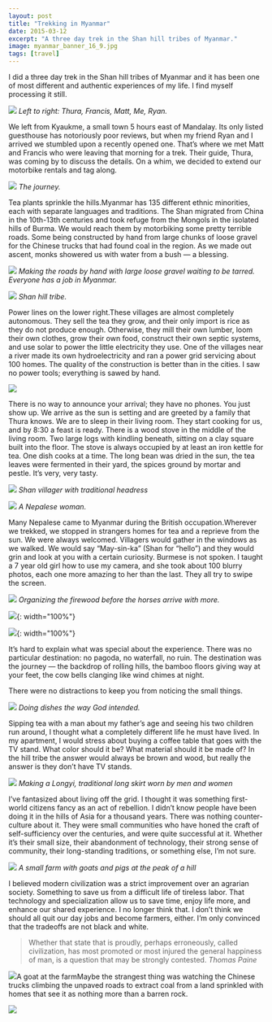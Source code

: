 ```yaml
---
layout: post
title: "Trekking in Myanmar"
date: 2015-03-12
excerpt: "A three day trek in the Shan hill tribes of Myanmar."
image: myanmar_banner_16_9.jpg
tags: [travel]
---
```


I did a three day trek in the Shan hill tribes of Myanmar and it has been one of most different and authentic experiences of my life. I find myself processing it still.

![](/assets/img/1*hi8Y6TiMhnrL_NgyrIoWbA.jpeg)
*Left to right: Thura, Francis, Matt, Me, Ryan.*

We left from Kyaukme, a small town 5 hours east of Mandalay. Its only listed guesthouse has notoriously poor reviews, but when my friend Ryan and I arrived we stumbled upon a recently opened one. That’s where we met Matt and Francis who were leaving that morning for a trek. Their guide, Thura, was coming by to discuss the details. On a whim, we decided to extend our motorbike rentals and tag along.

![](/assets/img/1*aHWTQs-69hgJ0LREp3NGVg.jpeg)
*The journey.*

Tea plants sprinkle the hills.Myanmar has 135 different ethnic minorities, each with separate languages and traditions. The Shan migrated from China in the 10th-13th centuries and took refuge from the Mongols in the isolated hills of Burma. We would reach them by motorbiking some pretty terrible roads. Some being constructed by hand from large chunks of loose gravel for the Chinese trucks that had found coal in the region. As we made out ascent, monks showered us with water from a bush — a blessing.

![](/assets/img/1*BbE2TQu_foJuGZPgF2MVCA.jpeg)
*Making the roads by hand with large loose gravel waiting to be tarred. Everyone has a job in Myanmar.*

![](/assets/img/1*U4pU7WpPrCW2BNK76ktl1Q.jpeg)
*Shan hill tribe.*

 Power lines on the lower right.These villages are almost completely autonomous. They sell the tea they grow, and their only import is rice as they do not produce enough. Otherwise, they mill their own lumber, loom their own clothes, grow their own food, construct their own septic systems, and use solar to power the little electricity they use. One of the villages near a river made its own hydroelectricity and ran a power grid servicing about 100 homes. The quality of the construction is better than in the cities. I saw no power tools; everything is sawed by hand.

![](/assets/img/1*ZXRO2t3lg0kMm9lHzNLZpQ.jpeg)

There is no way to announce your arrival; they have no phones. You just show up. We arrive as the sun is setting and are greeted by a family that Thura knows. We are to sleep in their living room. They start cooking for us, and by 8:30 a feast is ready. There is a wood stove in the middle of the living room. Two large logs with kindling beneath, sitting on a clay square built into the floor. The stove is always occupied by at least an iron kettle for tea. One dish cooks at a time. The long bean was dried in the sun, the tea leaves were fermented in their yard, the spices ground by mortar and pestle. It’s very, very tasty.

![](/assets/img/1*89PIuh2ifeiCHaXJOZkXgw.jpeg)
*Shan villager with traditional headress*

![](/assets/img/1*PT6uKZ9z6AKFCGMqm3IGOA.jpeg)
*A Nepalese woman.*

Many Nepalese came to Myanmar during the British occupation.Wherever we trekked, we stopped in strangers homes for tea and a reprieve from the sun. We were always welcomed. Villagers would gather in the windows as we walked. We would say “May-sin-ka” (Shan for “hello”) and they would grin and look at you with a certain curiosity. Burmese is not spoken. I taught a 7 year old girl how to use my camera, and she took about 100 blurry photos, each one more amazing to her than the last. They all try to swipe the screen.

![](/assets/img/1*YBe3f7hj4-0FvnSOCy04rg.jpeg)
*Organizing the firewood before the horses arrive with more.*

![](/assets/img/1*XC7Pzsd_4Ayq-gniEeeQtw.jpeg){: width="100%"}

![](/assets/img/1*MOq4UfJK-UZ5DMhMzZG92Q.jpeg){: width="100%"}

It’s hard to explain what was special about the experience. There was no particular destination: no pagoda, no waterfall, no ruin. The destination was the journey — the backdrop of rolling hills, the bamboo floors giving way at your feet, the cow bells clanging like wind chimes at night.

There were no distractions to keep you from noticing the small things.

![](/assets/img/1*bZDxyWIKMfOGXipcmwwz8g.jpeg)
*Doing dishes the way God intended.*

Sipping tea with a man about my father’s age and seeing his two children run around, I thought what a completely different life he must have lived. In my apartment, I would stress about buying a coffee table that goes with the TV stand. What color should it be? What material should it be made of? In the hill tribe the answer would always be brown and wood, but really the answer is they don’t have TV stands.

![](/assets/img/1*c7fnD_P_xvu2wdJkSSwxow.jpeg)
*Making a Longyi, traditional long skirt worn by men and women*

I’ve fantasized about living off the grid. I thought it was something first-world citizens fancy as an act of rebellion. I didn’t know people have been doing it in the hills of Asia for a thousand years. There was nothing counter-culture about it. They were small communities who have honed the craft of self-sufficiency over the centuries, and were quite successful at it. Whether it’s their small size, their abandonment of technology, their strong sense of community, their long-standing traditions, or something else, I’m not sure.

![](/assets/img/1*XHIaAW8-7QnQHjPYkA_TbA.jpeg)
*A small farm with goats and pigs at the peak of a hill*

I believed modern civilization was a strict improvement over an agrarian society. Something to save us from a difficult life of tireless labor. That technology and specialization allow us to save time, enjoy life more, and enhance our shared experience. I no longer think that. I don’t think we should all quit our day jobs and become farmers, either. I’m only convinced that the tradeoffs are not black and white.

> Whether that state that is proudly, perhaps erroneously, called civilization, has most promoted or most injured the general happiness of man, is a question that may be strongly contested. 
*Thomas Paine*

![](/assets/img/1*XPbwggaQfjzlbp4-b_HU-w.jpeg)A goat at the farmMaybe the strangest thing was watching the Chinese trucks climbing the unpaved roads to extract coal from a land sprinkled with homes that see it as nothing more than a barren rock.

![](/assets/img/1*rWQ_mSRUM0Roor1kKKQCiA.jpeg)

  